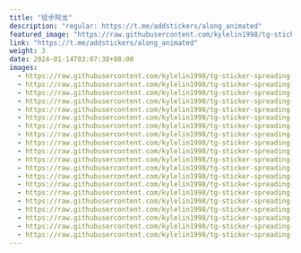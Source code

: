 ```yaml
---
title: "徒步阿龙"
description: "regular: https://t.me/addstickers/along_animated"
featured_image: "https://raw.githubusercontent.com/kylelin1998/tg-sticker-spreading-worldwide-images/main/img/c558d306-df61-4d1c-ba06-a4b00169759c.jpg"
link: "https://t.me/addstickers/along_animated"
weight: 3
date: 2024-01-14T03:07:38+08:00
images:
  - https://raw.githubusercontent.com/kylelin1998/tg-sticker-spreading-worldwide-images/main/img/c558d306-df61-4d1c-ba06-a4b00169759c.jpg
  - https://raw.githubusercontent.com/kylelin1998/tg-sticker-spreading-worldwide-images/main/img/06e3ccc2-b4f7-4140-8162-1ae41727cf7f.jpg
  - https://raw.githubusercontent.com/kylelin1998/tg-sticker-spreading-worldwide-images/main/img/ebf3d2e1-4eab-4b8f-8811-d4aa0fb7f7c0.jpg
  - https://raw.githubusercontent.com/kylelin1998/tg-sticker-spreading-worldwide-images/main/img/0a0ff3f3-04c2-4cd9-bfdd-a35150ab64c2.jpg
  - https://raw.githubusercontent.com/kylelin1998/tg-sticker-spreading-worldwide-images/main/img/bcad971f-276e-49b6-be56-4e42e591cf20.jpg
  - https://raw.githubusercontent.com/kylelin1998/tg-sticker-spreading-worldwide-images/main/img/7ee89492-682a-4509-89aa-5d805736c92c.jpg
  - https://raw.githubusercontent.com/kylelin1998/tg-sticker-spreading-worldwide-images/main/img/2da1b205-1228-469a-85a6-cf59857cfe13.jpg
  - https://raw.githubusercontent.com/kylelin1998/tg-sticker-spreading-worldwide-images/main/img/2ae8a0f8-8361-4e93-a5cf-bb3c2bdddf52.jpg
  - https://raw.githubusercontent.com/kylelin1998/tg-sticker-spreading-worldwide-images/main/img/adb56e1c-c185-453d-ab8f-b96b77470724.jpg
  - https://raw.githubusercontent.com/kylelin1998/tg-sticker-spreading-worldwide-images/main/img/7d7db6a8-4276-49fa-8180-1e97ce7832e8.jpg
  - https://raw.githubusercontent.com/kylelin1998/tg-sticker-spreading-worldwide-images/main/img/4c306bc2-158d-4ffc-9667-b762c38fff34.jpg
  - https://raw.githubusercontent.com/kylelin1998/tg-sticker-spreading-worldwide-images/main/img/e4050c5f-ec44-44ee-8149-14812b968367.jpg
  - https://raw.githubusercontent.com/kylelin1998/tg-sticker-spreading-worldwide-images/main/img/f576a23f-49f4-4e80-a2eb-0c70ed0a66de.jpg
  - https://raw.githubusercontent.com/kylelin1998/tg-sticker-spreading-worldwide-images/main/img/438192ef-cc1f-49b8-aad1-0ff5d4deec05.jpg
  - https://raw.githubusercontent.com/kylelin1998/tg-sticker-spreading-worldwide-images/main/img/49ef2c9c-71e9-4808-9402-adb3de721702.jpg
  - https://raw.githubusercontent.com/kylelin1998/tg-sticker-spreading-worldwide-images/main/img/cb1b1cfb-1d82-4dcc-a193-6bf76fca77cc.jpg
  - https://raw.githubusercontent.com/kylelin1998/tg-sticker-spreading-worldwide-images/main/img/0bdcb930-27cc-4d87-a01c-65eff9f95c25.jpg
  - https://raw.githubusercontent.com/kylelin1998/tg-sticker-spreading-worldwide-images/main/img/d3c381c3-df98-484f-87fa-9c23bc92b643.jpg
  - https://raw.githubusercontent.com/kylelin1998/tg-sticker-spreading-worldwide-images/main/img/2c21947e-2243-4346-91fa-142291306787.jpg
  - https://raw.githubusercontent.com/kylelin1998/tg-sticker-spreading-worldwide-images/main/img/e7dce35f-9f96-4aff-848b-fbde7f17d143.jpg
---
```

